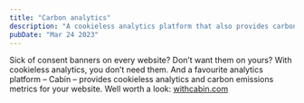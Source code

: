 ```yaml
---
title: "Carbon analytics"
description: "A cookieless analytics platform that also provides carbon data"
pubDate: "Mar 24 2023"
---
```


<p class="e-content">Sick of consent banners on every website? Don’t want them on yours? With cookieless analytics, you don’t need them. And a favourite analytics platform – Cabin – provides cookieless analytics and carbon emissions metrics for your website. Well worth a look: <a href="https://withcabin.com/">withcabin.com</a></p>

<data class="p-bridgy-omit-link" value="maybe" />
<a href="https://brid.gy/publish/twitter"></a>
<a href="https://brid.gy/publish/mastodon"></a>
